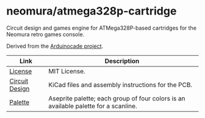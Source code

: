 # neomura/atmega328p-cartridge

Circuit design and games engine for ATMega328P-based cartridges for the Neomura retro games console.

Derived from the [Arduinocade project](https://github.com/rossumur/Arduinocade).

| Link                                         | Description                                                                         |
| -------------------------------------------- | ----------------------------------------------------------------------------------- |
| [License](./license.md)                      | MIT License.                                                                        |
| [Circuit Design](./circuit-design/readme.md) | KiCad files and assembly instructions for the PCB.                                  |
| [Palette](./palette.aseprite)                | Aseprite palette; each group of four colors is an available palette for a scanline. |
